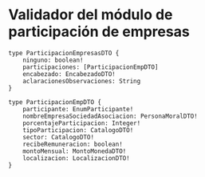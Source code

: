 # Validador del módulo de participación de empresas


	type ParticipacionEmpresasDTO {
		ninguno: boolean!
		participaciones: [ParticipacionEmpDTO]
		encabezado: EncabezadoDTO!
		aclaracionesObservaciones: String
	}
	
	type ParticipacionEmpDTO { 
		participante: EnumParticipante!
		nombreEmpresaSociedadAsociacion: PersonaMoralDTO!
		porcentajeParticipacion: Integer!
		tipoParticipacion: CatalogoDTO!
		sector: CatalogoDTO!
		recibeRemuneracion: boolean!
		montoMensual: MontoMonedaDTO!
		localizacion: LocalizacionDTO!
	}
	